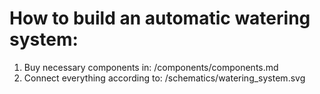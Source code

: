 How to build an automatic watering system:
=====================================

1. Buy necessary components in: /components/components.md
2. Connect everything according to: /schematics/watering_system.svg


